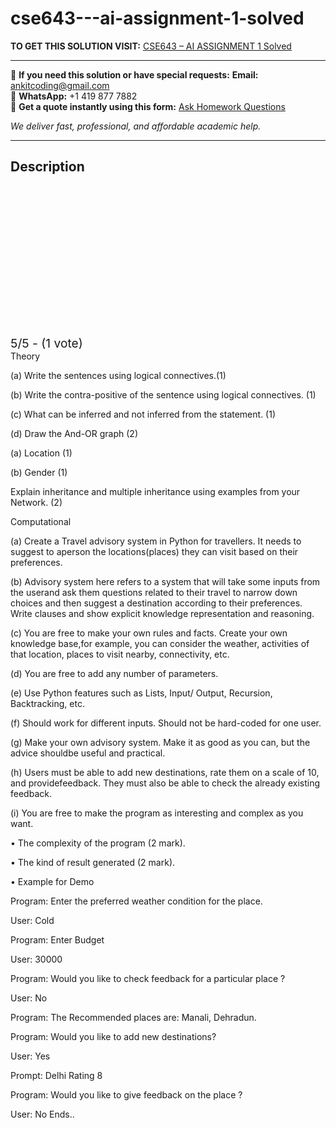 # cse643---ai-assignment-1-solved
**TO GET THIS SOLUTION VISIT:** [CSE643 – AI ASSIGNMENT 1 Solved](https://www.ankitcodinghub.com/product/cse643-ai-assignment-1-solved/)


---

📩 **If you need this solution or have special requests:** **Email:** ankitcoding@gmail.com  
📱 **WhatsApp:** +1 419 877 7882  
📄 **Get a quote instantly using this form:** [Ask Homework Questions](https://www.ankitcodinghub.com/services/ask-homework-questions/)

*We deliver fast, professional, and affordable academic help.*

---

<h2>Description</h2>



<div class="kk-star-ratings kksr-auto kksr-align-center kksr-valign-top" data-payload="{&quot;align&quot;:&quot;center&quot;,&quot;id&quot;:&quot;127109&quot;,&quot;slug&quot;:&quot;default&quot;,&quot;valign&quot;:&quot;top&quot;,&quot;ignore&quot;:&quot;&quot;,&quot;reference&quot;:&quot;auto&quot;,&quot;class&quot;:&quot;&quot;,&quot;count&quot;:&quot;1&quot;,&quot;legendonly&quot;:&quot;&quot;,&quot;readonly&quot;:&quot;&quot;,&quot;score&quot;:&quot;5&quot;,&quot;starsonly&quot;:&quot;&quot;,&quot;best&quot;:&quot;5&quot;,&quot;gap&quot;:&quot;4&quot;,&quot;greet&quot;:&quot;Rate this product&quot;,&quot;legend&quot;:&quot;5\/5 - (1 vote)&quot;,&quot;size&quot;:&quot;24&quot;,&quot;title&quot;:&quot;CSE643 - AI ASSIGNMENT 1 Solved&quot;,&quot;width&quot;:&quot;138&quot;,&quot;_legend&quot;:&quot;{score}\/{best} - ({count} {votes})&quot;,&quot;font_factor&quot;:&quot;1.25&quot;}">

<div class="kksr-stars">

<div class="kksr-stars-inactive">
            <div class="kksr-star" data-star="1" style="padding-right: 4px">


<div class="kksr-icon" style="width: 24px; height: 24px;"></div>
        </div>
            <div class="kksr-star" data-star="2" style="padding-right: 4px">


<div class="kksr-icon" style="width: 24px; height: 24px;"></div>
        </div>
            <div class="kksr-star" data-star="3" style="padding-right: 4px">


<div class="kksr-icon" style="width: 24px; height: 24px;"></div>
        </div>
            <div class="kksr-star" data-star="4" style="padding-right: 4px">


<div class="kksr-icon" style="width: 24px; height: 24px;"></div>
        </div>
            <div class="kksr-star" data-star="5" style="padding-right: 4px">


<div class="kksr-icon" style="width: 24px; height: 24px;"></div>
        </div>
    </div>

<div class="kksr-stars-active" style="width: 138px;">
            <div class="kksr-star" style="padding-right: 4px">


<div class="kksr-icon" style="width: 24px; height: 24px;"></div>
        </div>
            <div class="kksr-star" style="padding-right: 4px">


<div class="kksr-icon" style="width: 24px; height: 24px;"></div>
        </div>
            <div class="kksr-star" style="padding-right: 4px">


<div class="kksr-icon" style="width: 24px; height: 24px;"></div>
        </div>
            <div class="kksr-star" style="padding-right: 4px">


<div class="kksr-icon" style="width: 24px; height: 24px;"></div>
        </div>
            <div class="kksr-star" style="padding-right: 4px">


<div class="kksr-icon" style="width: 24px; height: 24px;"></div>
        </div>
    </div>
</div>


<div class="kksr-legend" style="font-size: 19.2px;">
            5/5 - (1 vote)    </div>
    </div>
Theory

(a) Write the sentences using logical connectives.(1)

(b) Write the contra-positive of the sentence using logical connectives. (1)

(c) What can be inferred and not inferred from the statement. (1)

(d) Draw the And-OR graph (2)

(a) Location (1)

(b) Gender (1)

Explain inheritance and multiple inheritance using examples from your Network. (2)

Computational

(a) Create a Travel advisory system in Python for travellers. It needs to suggest to aperson the locations(places) they can visit based on their preferences.

(b) Advisory system here refers to a system that will take some inputs from the userand ask them questions related to their travel to narrow down choices and then suggest a destination according to their preferences. Write clauses and show explicit knowledge representation and reasoning.

(c) You are free to make your own rules and facts. Create your own knowledge base,for example, you can consider the weather, activities of that location, places to visit nearby, connectivity, etc.

(d) You are free to add any number of parameters.

(e) Use Python features such as Lists, Input/ Output, Recursion, Backtracking, etc.

(f) Should work for different inputs. Should not be hard-coded for one user.

(g) Make your own advisory system. Make it as good as you can, but the advice shouldbe useful and practical.

(h) Users must be able to add new destinations, rate them on a scale of 10, and providefeedback. They must also be able to check the already existing feedback.

(i) You are free to make the program as interesting and complex as you want.

• The complexity of the program (2 mark).

• The kind of result generated (2 mark).

• Example for Demo

Program: Enter the preferred weather condition for the place.

User: Cold

Program: Enter Budget

User: 30000

Program: Would you like to check feedback for a particular place ?

User: No

Program: The Recommended places are: Manali, Dehradun.

Program: Would you like to add new destinations?

User: Yes

Prompt: Delhi Rating 8

Program: Would you like to give feedback on the place ?

User: No Ends..
